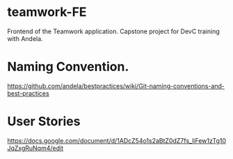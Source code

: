 # teamwork-FE
Frontend of the Teamwork application. Capstone project for DevC training with Andela.

# Naming Convention.
https://github.com/andela/bestpractices/wiki/Git-naming-conventions-and-best-practices

# User Stories
https://docs.google.com/document/d/1ADcZ54o1s2aBtZ0dZ7fs_liFew1zTg10JqZxgRuNqm4/edit
